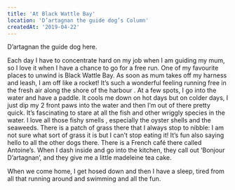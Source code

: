 ```yaml
---
title: 'At Black Wattle Bay'
location: 'D’artagnan the guide dog’s Column'
createdAt: '2019-04-22'
---
```

D’artagnan the guide dog here.

Each day I have to concentrate hard on my job when I am guiding my mum, so I love it when I have a chance to go for a free run. One of my favourite places to unwind is Black Wattle Bay. As soon as mum takes off my harness and leash, I am off like a rocket! It’s such a wonderful feeling running free in the fresh air along the shore of the harbour . At a few spots, I go into the water and have a paddle. It cools me down on hot days but on colder days, I just dip my 2 front paws into the water and then I’m out of there pretty quick. It’s fascinating to stare at all the fish and other wriggly species in the water. I love all those fishy smells , especially the oyster shells and the seaweeds. There is a patch of grass there that I always stop to nibble: I am not sure what sort of grass it is but I can’t stop eating it! It’s fun also saying hello to all the other dogs there. There is a French café there called Antoine’s. When I dash inside and go into the kitchen, they call out ‘Bonjour D’artagnan’, and they give me a little madeleine tea cake.

When we come home, I get hosed down and then I have a sleep, tired from all that running around and swimming and all the fun.
